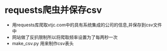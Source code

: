 # requests爬虫并保存csv
- 用requests库爬取xtjc.com中的具有系统集成的公司的信息,并保存到csv文件中  
- 网站做了反扒限制所以将爬取频率设置为了每两秒一次  
- make_csv.py 用来制作csv表头
